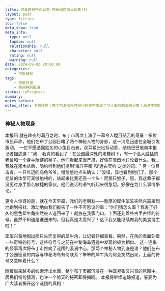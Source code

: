 ```yaml
---
title: 可爱晚报特别调查-神秘海岛奇异现象(4)
layout: post
type: fiction
toc: false
meta_show: true
meta_info:
  type: null
  fandom: null
  relationship: null
  character: null
  rating: null
  warning: null
date: 2024-09-03 20:00:00
categories:
    - 可爱日报
tags:
    - 可爱日报
    - 晚间特别报道
status: inProgress
summary:
notes_before:
notes_after: 下期预告：布丁市潜水队在例行检查中发现了令人震惊的海底异象！海洋生态的巨大变化背后究竟隐藏着什么秘密？敬请关注明天的《可爱晚报》，我们将为您揭晓更多惊人内幕！
---
```

### 神秘人物现身

本报讯 就在昨夜的满月之时，布丁市再次上演了一幕令人瞠目结舌的奇景！多位市民声称，他们在布丁公园目睹了两个神秘人物的身影，这一消息迅速在全城引发轰动。
一位不愿透露姓名的小兔目击者，双耳紧张地抖动着，结结巴巴地向本报记者描述道："我... 我真的看到了！在公园最深处的老橡树下，有一个高大威猛的老鼠和一个身手矫健的猴子。他们看起来很严肃，好像在激烈地讨论着什么。我... 我躲在灌木丛后，隐约听到他们提到'海洋平衡'和'远古契约'之类的词。"
另一位目击者，一只年迈的乌龟爷爷，慢悠悠地点头确认："没错，我也看到他们了。那个老鼠的体型可真够魁梧的，站起来比我还高一个头！而那只猴子，哦，我这辈子都没见过身手那么敏捷的家伙。他们说话的语气听起来很急切，好像在为什么事情争论。"

更令人惊讶的是，就在今天早晨，我们的老朋友——憨厚的犀牛笨笨突然兴高采烈地跑到报社，激动地向我们报告了一件不可思议的事："你们猜怎么着？我丢了好久的黑色犀牛角突然被人送回来了！就放在我家门口，上面还刻着些古里古怪的符号。虽然不知道是谁送来的，但我真是太高兴了！这下我又能继续做我的美食博主啦！"

笨笨兴奋地掏出那只失而复得的犀牛角，让记者仔细查看。果然，在角的表面刻着一些奇特的符号，这些符号与之前在神秘海岛遗迹中发现的极为相似。
这一连串的怪事再次将布丁市推向了谜团的漩涡中心。那两个神秘人物到底是谁？他们在布丁公园密谈的内容与神秘海岛有何联系？笨笨的犀牛角为何会突然出现，上面的符号又意味着什么？

随着越来越多的线索浮出水面，整个布丁市都沉浸在一种既紧张又兴奋的氛围中。居民们纷纷猜测，也许一个惊天的秘密即将揭晓。
本报将继续追踪报道，誓要为广大读者揭开这个谜团的真相！